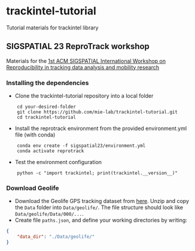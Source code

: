 # trackintel-tutorial
Tutorial materials for trackintel library

## SIGSPATIAL 23 ReproTrack workshop

Materials for the [1st ACM SIGSPATIAL International Workshop on Reproducibility in tracking data analysis and mobility research](https://mie-lab.github.io/reprotrack/)

### Installing the dependencies
- Clone the trackintel-tutorial repository into a local folder
```shell
    cd your-desired-folder
    git clone https://github.com/mie-lab/trackintel-tutorial.git
    cd trackintel-tutorial
```
- Install the reprotrack environment from the provided environment.yml file (with conda)
```shell
    conda env create -f sigspatial23/environment.yml
    conda activate reprotrack
```
- Test the environment configuration
```shell
    python -c "import trackintel; print(trackintel.__version__)"
```

### Download Geolife 
- Download the Geolife GPS tracking dataset from [here](https://www.microsoft.com/en-us/download/details.aspx?id=52367). Unzip and copy the `Data` folder into `Data/geolife/`. The file structure should look like `Data/geolife/Data/000/...`.
- Create file `paths.json`, and define your working directories by writing:

```json
{
    "data_dir": "./Data/geolife/"
}
```
